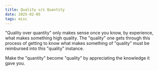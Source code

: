 ```yaml
---
title: Quality v/s Quantity
date: 2025-02-05
tags: misc
---
```


"Quality over quantity" only makes sense once you know, by experience, what makes something high
quality. The "quality" one gets through this process of getting to know what makes something of
"quality" must be reimbursed into this "quality" instance.

Make the "quantity" become "quality" by appreciating the knowledge it gave you.
